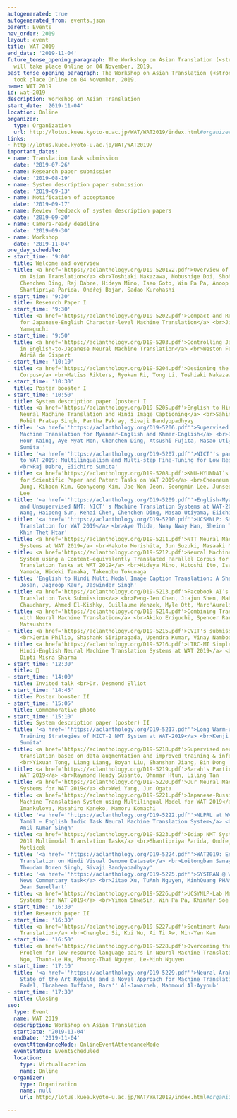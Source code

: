 ```yaml
---
autogenerated: true
autogenerated_from: events.json
parent: Events
nav_order: 2019
layout: event
title: WAT 2019
end_date: '2019-11-04'
future_tense_opening_paragraph: The Workshop on Asian Translation (<strong>WAT 2019</strong>)
  will take place Online on 04 November, 2019.
past_tense_opening_paragraph: The Workshop on Asian Translation (<strong>WAT 2019</strong>)
  took place Online on 04 November, 2019.
name: WAT 2019
id: wat-2019
description: Workshop on Asian Translation
start_date: '2019-11-04'
location: Online
organizer:
  type: Organization
  url: http://lotus.kuee.kyoto-u.ac.jp/WAT/WAT2019/index.html#organizers.html
links:
- http://lotus.kuee.kyoto-u.ac.jp/WAT/WAT2019/
important_dates:
- name: Translation task submission
  date: '2019-07-26'
- name: Research paper submission
  date: '2019-08-19'
- name: System description paper submission
  date: '2019-09-13'
- name: Notification of acceptance
  date: '2019-09-17'
- name: Review feedback of system description papers
  date: '2019-09-20'
- name: Camera-ready deadline
  date: '2019-09-30'
- name: Workshop
  date: '2019-11-04'
one_day_schedule:
- start_time: '9:00'
  title: Welcome and overview
- title: <a href='https://aclanthology.org/D19-5201v2.pdf'>Overview of the 6th Workshop
    on Asian Translation</a> <br>Toshiaki Nakazawa, Nobushige Doi, Shohei Higashiyama,
    Chenchen Ding, Raj Dabre, Hideya Mino, Isao Goto, Win Pa Pa, Anoop Kunchukuttan,
    Shantipriya Parida, Ondřej Bojar, Sadao Kurohashi
- start_time: '9:30'
  title: Research Paper I
- start_time: '9:30'
  title: <a href='https://aclanthology.org/D19-5202.pdf'>Compact and Robust Models
    for Japanese-English Character-level Machine Translation</a> <br>Jinan Dai, Kazunori
    Yamaguchi
- start_time: '9:50'
  title: <a href='https://aclanthology.org/D19-5203.pdf'>Controlling Japanese Honorifics
    in English-to-Japanese Neural Machine Translation</a> <br>Weston Feely, Eva Hasler,
    Adrià de Gispert
- start_time: '10:10'
  title: <a href='https://aclanthology.org/D19-5204.pdf'>Designing the Business Conversation
    Corpus</a> <br>Matīss Rikters, Ryokan Ri, Tong Li, Toshiaki Nakazawa
- start_time: '10:30'
  title: Poster booster I
- start_time: '10:50'
  title: System description paper (poster) I
- title: <a href='https://aclanthology.org/D19-5205.pdf'>English to Hindi Multi-modal
    Neural Machine Translation and Hindi Image Captioning</a> <br>Sahinur Rahman Laskar,
    Rohit Pratap Singh, Partha Pakray, Sivaji Bandyopadhyay
- title: '<a href=''https://aclanthology.org/D19-5206.pdf''>Supervised and Unsupervised
    Machine Translation for Myanmar-English and Khmer-English</a> <br>Benjamin Marie,
    Hour Kaing, Aye Myat Mon, Chenchen Ding, Atsushi Fujita, Masao Utiyama, Eiichiro
    Sumita '
- title: '<a href=''https://aclanthology.org/D19-5207.pdf''>NICT''s participation
    to WAT 2019: Multilingualism and Multi-step Fine-Tuning for Low Resource NMT</a>
    <br>Raj Dabre, Eiichiro Sumita'
- title: <a href='https://aclanthology.org/D19-5208.pdf'>KNU-HYUNDAI’s NMT system
    for Scientific Paper and Patent Tasks on WAT 2019</a> <br>Cheoneum Park, Young-Jun
    Jung, Kihoon Kim, Geonyeong Kim, Jae-Won Jeon, Seongmin Lee, Junseok Kim, Changki
    Lee
- title: '<a href=''https://aclanthology.org/D19-5209.pdf''>English-Myanmar Supervised
    and Unsupervised NMT: NICT''s Machine Translation Systems at WAT-2019</a> <br>Rui
    Wang, Haipeng Sun, Kehai Chen, Chenchen Ding, Masao Utiyama, Eiichiro Sumita'
- title: '<a href=''https://aclanthology.org/D19-5210.pdf''>UCSMNLP: Statistical Machine
    Translation for WAT 2019</a> <br>Aye Thida, Nway Nway Han, Sheinn Thawtar Oo,
    Khin Thet Htar'
- title: <a href='https://aclanthology.org/D19-5211.pdf'>NTT Neural Machine Translation
    Systems at WAT 2019</a> <br>Makoto Morishita, Jun Suzuki, Masaaki Nagata
- title: <a href='https://aclanthology.org/D19-5212.pdf'>Neural Machine Translation
    System using a Content-equivalently Translated Parallel Corpus for the Newswire
    Translation Tasks at WAT 2019</a> <br>Hideya Mino, Hitoshi Ito, Isao Goto, Ichiro
    Yamada, Hideki Tanaka, Takenobu Tokunaga
- title: 'English to Hindi Multi Modal Image Caption Translation: A Shared Task <br>Gurpreet
    Josan, Jagroop Kaur, Jaswinder Singh'
- title: <a href='https://aclanthology.org/D19-5213.pdf'>Facebook AI’s WAT19 Myanmar-English
    Translation Task Submission</a> <br>Peng-Jen Chen, Jiajun Shen, Matthew Le, Vishrav
    Chaudhary, Ahmed El-Kishky, Guillaume Wenzek, Myle Ott, Marc'Aurelio Ranzato
- title: <a href='https://aclanthology.org/D19-5214.pdf'>Combining Translation Memory
    with Neural Machine Translation</a> <br>Akiko Eriguchi, Spencer Rarrick, Hitokazu
    Matsushita
- title: <a href='https://aclanthology.org/D19-5215.pdf'>CVIT's submissions to WAT-2019</a>
    <br>Jerin Philip, Shashank Siripragada, Upendra Kumar, Vinay Namboodiri, C V Jawahar
- title: <a href='https://aclanthology.org/D19-5216.pdf'>LTRC-MT Simple & Effective
    Hindi-English Neural Machine Translation Systems at WAT 2019</a> <br>Vikrant Goyal,
    Dipti Misra Sharma
- start_time: '12:30'
  title: 🍴
- start_time: '14:00'
  title: Invited talk <br>Dr. Desmond Elliot
- start_time: '14:45'
  title: Poster booster II
- start_time: '15:05'
  title: Commemorative photo
- start_time: '15:10'
  title: System description paper (poster) II
- title: '<a href=''https://aclanthology.org/D19-5217.pdf''>Long Warm-up and Self-Training:
    Training Strategies of NICT-2 NMT System at WAT-2019</a> <br>Kenji Imamura, Eiichiro
    Sumita'
- title: <a href='https://aclanthology.org/D19-5218.pdf'>Supervised neural machine
    translation based on data augmentation and improved training & inference process</a>
    <br>Yixuan Tong, Liang Liang, Boyan Liu, Shanshan Jiang, Bin Dong
- title: <a href='https://aclanthology.org/D19-5219.pdf'>Sarah's Participation in
    WAT 2019</a> <br>Raymond Hendy Susanto, Ohnmar Htun, Liling Tan
- title: <a href='https://aclanthology.org/D19-5220.pdf'>Our Neural Machine Translation
    Systems for WAT 2019</a> <br>Wei Yang, Jun Ogata
- title: <a href='https://aclanthology.org/D19-5221.pdf'>Japanese-Russian TMU Neural
    Machine Translation System using Multilingual Model for WAT 2019</a> <br>Aizhan
    Imankulova, Masahiro Kaneko, Mamoru Komachi
- title: '<a href=''https://aclanthology.org/D19-5222.pdf''>NLPRL at WAT2019: Transformer-based
    Tamil – English Indic Task Neural Machine Translation System</a> <br>Amit Kumar,
    Anil Kumar Singh'
- title: <a href='https://aclanthology.org/D19-5223.pdf'>Idiap NMT System for WAT
    2019 Multimodal Translation Task</a> <br>Shantipriya Parida, Ondřej Bojar, Petr
    Motlicek
- title: '<a href=''https://aclanthology.org/D19-5224.pdf''>WAT2019: English-Hindi
    Translation on Hindi Visual Genome Dataset</a> <br>Loitongbam Sanayai Meetei,
    Thoudam Doren Singh, Sivaji Bandyopadhyay'
- title: '<a href=''https://aclanthology.org/D19-5225.pdf''>SYSTRAN @ WAT 2019: Russian-Japanese
    News Commentary task</a> <br>Jitao Xu, TuAnh Nguyen, MinhQuang PHAM, Josep Crego,
    Jean Senellart'
- title: <a href='https://aclanthology.org/D19-5226.pdf'>UCSYNLP-Lab Machine Translation
    Systems for WAT 2019</a> <br>Yimon ShweSin, Win Pa Pa, KhinMar Soe
- start_time: '16:30'
  title: Research paper II
- start_time: '16:30'
  title: <a href='https://aclanthology.org/D19-5227.pdf'>Sentiment Aware Neural Machine
    Translation</a> <br>Chenglei Si, Kui Wu, Ai Ti Aw, Min-Yen Kan
- start_time: '16:50'
  title: <a href='https://aclanthology.org/D19-5228.pdf'>Overcoming the Rare Word
    Problem for low-resource language pairs in Neural Machine Translation</a> <br>Thi-Vinh
    Ngo, Thanh-Le Ha, Phuong-Thai Nguyen, Le-Minh Nguyen
- start_time: '17:10'
  title: '<a href=''https://aclanthology.org/D19-5229.pdf''>Neural Arabic Text Diacritization:
    State of the Art Results and a Novel Approach for Machine Translation</a> <br>Ali
    Fadel, Ibraheem Tuffaha, Bara'' Al-Jawarneh, Mahmoud Al-Ayyoub'
- start_time: '17:30'
  title: Closing
seo:
  type: Event
  name: WAT 2019
  description: Workshop on Asian Translation
  startDate: '2019-11-04'
  endDate: '2019-11-04'
  eventAttendanceMode: OnlineEventAttendanceMode
  eventStatus: EventScheduled
  location:
    type: VirtualLocation
    name: Online
  organizer:
    type: Organization
    name: null
    url: http://lotus.kuee.kyoto-u.ac.jp/WAT/WAT2019/index.html#organizers.html

---
```


